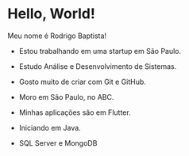 
<h1>Hello, World!</h1>
Meu nome é Rodrigo Baptista!


- Estou trabalhando em uma startup em São Paulo.
- Estudo Análise e Desenvolvimento de Sistemas.
- Gosto muito de criar com Git e GitHub.
- Moro em São Paulo, no ABC.


- Minhas aplicações são em Flutter.
- Iniciando em Java.
- SQL Server e MongoDB
